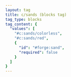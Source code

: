 ```yaml
---
layout: tag
title: c/sands (blocks tag)
tag_type: blocks
tag_content: {
  "values": [
    "#c:sands/colorless",
    "#c:sands/red",
    {
      "id": "#forge:sand",
      "required": false
    }
  ]
}
---
```

